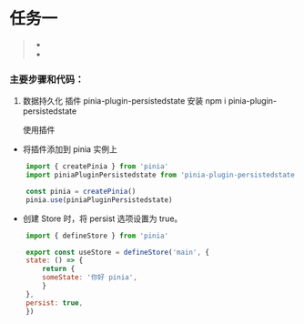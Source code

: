 # 任务一

> - 
> - 

### 主要步骤和代码：

1. 数据持久化
插件 pinia-plugin-persistedstate
安装 npm i pinia-plugin-persistedstate

	使用插件
- 将插件添加到 pinia 实例上
```javascript
    import { createPinia } from 'pinia'
    import piniaPluginPersistedstate from 'pinia-plugin-persistedstate'

    const pinia = createPinia()
    pinia.use(piniaPluginPersistedstate)
```

- 创建 Store 时，将 persist 选项设置为 true。
```javascript
    import { defineStore } from 'pinia'

    export const useStore = defineStore('main', {
    state: () => {
        return {
        someState: '你好 pinia',
        }
    },
    persist: true,
    })
```